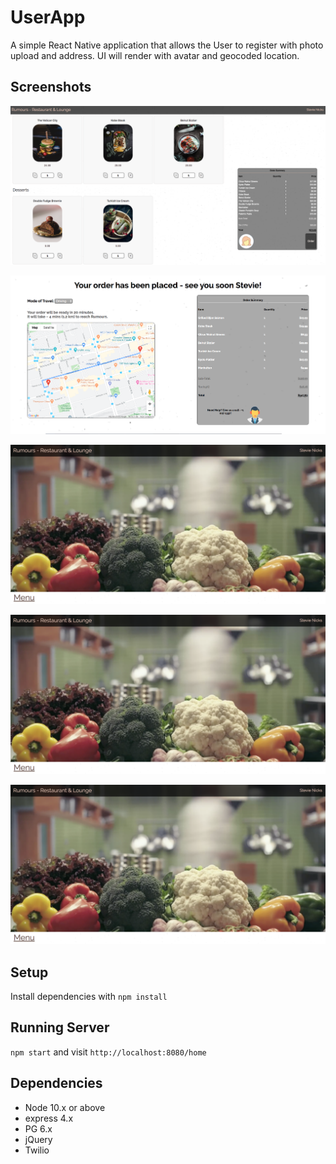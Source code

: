 # UserApp

A simple React Native application that allows the User to register with photo upload and address. UI will render with avatar and geocoded location.

## Screenshots

!["welcome Screen"](https://github.com/TylerZhang00/LighthouseEats/blob/master/docs/Main%20Page.png?raw=true)

!["Login Screen"](https://github.com/TylerZhang00/LighthouseEats/blob/master/docs/Order%20Summary%20Page.png?raw=true)

!["Register screen"](https://github.com/TylerZhang00/LighthouseEats/blob/master/docs/Title%20Page.png?raw=true)

!["Account screen"](https://github.com/TylerZhang00/LighthouseEats/blob/master/docs/Title%20Page.png?raw=true)

!["Location screen"](https://github.com/TylerZhang00/LighthouseEats/blob/master/docs/Title%20Page.png?raw=true)

## Setup

Install dependencies with `npm install`

## Running Server

`npm start` and visit `http://localhost:8080/home`

## Dependencies

- Node 10.x or above
- express 4.x
- PG 6.x
- jQuery
- Twilio
